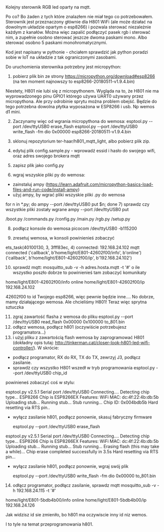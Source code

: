 Kolejny sterownik RGB led oparty na mqtt.

Po co? Bo żaden z tych które znalazłem nie miał tego co potrzebowałem. Sterownik jest przeznaczony głównie dla H801 WiFi (ale może działać na dowolnym układzie opartym o esp8266) i pozwala sterować niezależnie każdym z kanałów. Można więc zapalić podłączyć pasek rgb i sterować nim, a zupełnie osobno sterować jeszcze dwoma paskami mono. Albo sterować osobno 5 paskami monohromatycznymi.

Kod jest napisany w pythonie - chciałem sprawdzić jak python poradzi sobie w IoT na układzie z tak ograniczonymi zasobami.

Do uruchomienia sterownika potrzebny jest micropython:
1) pobierz plik bin ze strony https://micropython.org/download#esp8266 (na ten moment najnowszy to esp8266-20180511-v1.9.4.bin)

Niestety, H801 nie lubi się z micropythonem. Wygląda na to, że H801 nie ma wyprowadzonego pinu GPIO1 którego używa UART0 używany przez micropythona. Ale przy odrobinie sprytu można problem obejść. Będzie do tego potrzebna dowolna płytka wyposażona w ESP8266 i usb. Np wemos d1 mini.

2) Zaczynamy więc od wgrania micropythona do wemosa:
esptool.py --port /dev/ttyUSB0 erase_flash
esptool.py --port /dev/ttyUSB0 write_flash -fm dio 0x00000 esp8266-20180511-v1.9.4.bin

3) sklonuj repozytorium ter-haar/h801_mqtt_light, albo pobierz plik zip.
4) edytuj plik config.sample.py - wprowadź essid i hasło do swojego wifi, oraz adres swojego brokera mqtt
5) zapisz plik jako config.py
6) wgraj wszyskie pliki py do wemosa:
 - zainstaluj ampy (https://learn.adafruit.com/micropython-basics-load-files-and-run-code/install-ampy)
 - użyj ampy, by wgrać pliki wszyskie pliki .py do wemosa

for n in *.py; do ampy --port /dev/ttyUSB0 put $n; done
7) sprawdz czy wszystkie pliki zostały wgrane
    ampy --port /dev/ttyUSB0 put

/boot.py
/commands.py
/config.py
/main.py
/rgb.py
/setup.py

8) podłącz konsole do wemosa
picocom /dev/ttyUSB0 -b115200

9) zresetuj wemosa, w konsoli powinienieś zobaczyć

ets_task(40100130, 3, 3fff83ec, 4)
connected: 192.168.24.102
mqtt connected
('callback', b'home/light/E801-42602f00/info', b'online')
('callback', b'home/light/E801-42602f00/ip', b'192.168.24.102')

10) sprawdź mqtt:
mosquitto_sub -v -h adres.hosta.mqtt -t '#'
o ile wszystko poszło dobrze to powinienieś tam zobaczyć komunikaty

home/light/E801-42602f00/info online
home/light/E801-42602f00/ip 192.168.24.102

42602f00 to id Twojego esp8266, więc pewnie będzie inne....
No dobrze, mamy działającego wemosa. Ale chcieliśmy H801! Teraz więc sprytna sztuczka

11) zgraj zawartość flasha z wemosa do pliku
esptool.py --port /dev/ttyUSB0 read_flash 0x00000 0x100000 to_801.bin
12) odłącz wemosa, podłącz h801 (oczywiście potrzebujesz programatora...)
13) i użyj pliku z zawartością flash wemosa by zaprogramować H801 (dokładny opis tutaj: http://tinkerman.cat/closer-look-h801-led-wifi-controller/). W skrócie:
- podłącz programator, RX do RX, TX do TX, zewrzyj J3, podłącz zasilanie.
- sprawdż czy wszystko H801 wszedł w tryb programowania
    esptool.py --port /dev/ttyUSB0 chip_id

powinieneś zobaczyć coś w stylu:

esptool.py v2.5.1
Serial port /dev/ttyUSB0
Connecting....
Detecting chip type... ESP8266
Chip is ESP8266EX
Features: WiFi
MAC: dc:4f:22:4b:db:5b
Uploading stub...
Running stub...
Stub running...
Chip ID: 0x004bdb5b
Hard resetting via RTS pin..

- wyłącz zasilanie h801, podłącz ponownie, skasuj fabryczny firmware

    esptool.py --port /dev/ttyUSB0 erase_flash

esptool.py v2.5.1
Serial port /dev/ttyUSB0
Connecting....
Detecting chip type... ESP8266
Chip is ESP8266EX
Features: WiFi
MAC: dc:4f:22:4b:db:5b
Uploading stub...
Running stub...
Stub running...
Erasing flash (this may take a while)...
Chip erase completed successfully in 3.5s
Hard resetting via RTS pin...

- wyłącz zasilanie h801, podłącz ponownie, wgraj swój plik

    esptool.py --port /dev/ttyUSB0 write_flash -fm dio 0x00000 to_801.bin

14) odłącz programator, podłącz zasilanie, sprawdz mqtt
    mosquitto_sub -v -h 192.168.24.115 -t '#'

home/light/E801-5bdb4b00/info online
home/light/E801-5bdb4b00/ip 192.168.24.126

Jak widzisz id sie zmieniło, bo h801 ma oczywiscie inny id niz wemos.

I to tyle na temat przeprogramowania h801.

